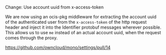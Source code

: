 Change: Use account uuid from x-access-token

We are now using an ocis-pkg middleware for extracting the account uuid of the
authenticated user from the `x-access-token` of the http request header and inject
it into the Identifier protobuf messages wherever possible. This allows us to use
`me` instead of an actual account uuid, when the request comes through the proxy.

https://github.com/owncloud/mono/settings/pull/14
